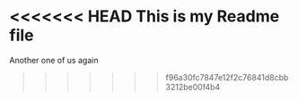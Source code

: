 <<<<<<< HEAD
This is my Readme file
=======
Another one of us again
>>>>>>> f96a30fc7847e12f2c76841d8cbb3212be00f4b4
